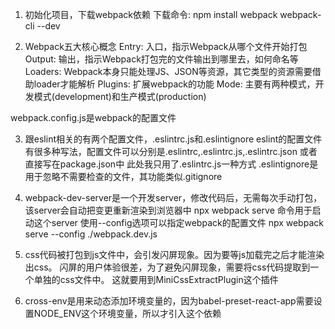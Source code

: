 1. 初始化项目，下载webpack依赖
下载命令: npm install webpack webpack-cli --dev 

2. Webpack五大核心概念
Entry: 入口，指示Webpack从哪个文件开始打包
Output: 输出，指示Webpack打包完的文件输出到哪里去，如何命名等
Loaders: Webpack本身只能处理JS、JSON等资源，其它类型的资源需要借助loader才能解析
Plugins: 扩展webpack的功能
Mode: 主要有两种模式，开发模式(development)和生产模式(production)

webpack.config.js是webpack的配置文件

3. 跟eslint相关的有两个配置文件，.eslintrc.js和.eslintignore
eslint的配置文件有很多种写法，配置文件可以分别是.eslintrc,.eslintrc.js,.eslintrc.json 或者直接写在package.json中
此处我只用了.eslintrc.js一种方式
.eslintignore是用于忽略不需要检查的文件，其功能类似.gitignore

4. webpack-dev-server是一个开发server，修改代码后，无需每次手动打包，该server会自动把变更重新渲染到浏览器中
   npx webpack serve 命令用于启动这个server
   使用--config选项可以指定webpack的配置文件
   npx webpack serve --config ./webpack.dev.js

5. css代码被打包到js文件中，会引发闪屏现象。因为要等js加载完之后才能渲染出css。
   闪屏的用户体验很差，为了避免闪屏现象，需要将css代码提取到一个单独的css文件中。
   这就要用到MiniCssExtractPlugin这个插件

6. cross-env是用来动态添加环境变量的，因为babel-preset-react-app需要设置NODE_ENV这个环境变量，所以才引入这个依赖